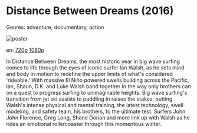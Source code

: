 # Distance Between Dreams (2016)

Genres: adventure, documentary, action

![poster](http://image.tmdb.org/t/p/w500/xWVyzmBtm1Fe9vnMxdIi5taYY1a.jpg)

en:
  [720p](magnet:?xt=urn:btih:0EEE6885E3984087684E619729F303965F1A194C&tr=udp://glotorrents.pw:6969/announce&tr=udp://tracker.opentrackr.org:1337/announce&tr=udp://torrent.gresille.org:80/announce&tr=udp://tracker.openbittorrent.com:80&tr=udp://tracker.coppersurfer.tk:6969&tr=udp://tracker.leechers-paradise.org:6969&tr=udp://p4p.arenabg.ch:1337&tr=udp://tracker.internetwarriors.net:1337)
  [1080p](magnet:?xt=urn:btih:103C01E81992F05559037D39242C422BBE7415EA&tr=udp://glotorrents.pw:6969/announce&tr=udp://tracker.opentrackr.org:1337/announce&tr=udp://torrent.gresille.org:80/announce&tr=udp://tracker.openbittorrent.com:80&tr=udp://tracker.coppersurfer.tk:6969&tr=udp://tracker.leechers-paradise.org:6969&tr=udp://p4p.arenabg.ch:1337&tr=udp://tracker.internetwarriors.net:1337)
  


In Distance Between Dreams, the most historic year in big wave surfing comes to life through the eyes of iconic surfer Ian Walsh, as he sets mind and body in motion to redefine the upper limits of what's considered 'rideable.' With massive El Niño powered swells building across the Pacific, Ian, Shaun, D.K. and Luke Walsh band together in the way only brothers can on a quest to progress surfing to unimaginable heights. Big wave surfing's transition from jet ski assists to paddling in raises the stakes, putting Walsh's intense physical and mental training, the latest technology, swell modeling, and safety team, his brothers, to the ultimate test. Surfers John John Florence, Greg Long, Shane Dorian and more link up with Walsh as he rides an emotional rollercoaster through this momentous winter.